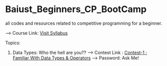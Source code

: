 # Baiust_Beginners_CP_BootCamp

all codes and resources related to competitive programming for a beginner.

--> Course Link: <a href="https://docs.google.com/document/d/1xn_oqUbaBYkdDXdQ_vhA4ZCBBA_ql4WMFPyWR5uyWW4/edit?tab=t.0 " target="_blank">Visit Syllabus</a> 

Topics:
1. Data Types: Who the hell are you??
--> Contest Link : <a href="https://vjudge.net/contest/669298" target="_blank">Contest-1 : Familiar With Data Types & Operators</a>
--> Password: Ask Me!




